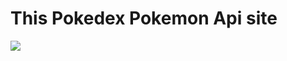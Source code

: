 # This Pokedex Pokemon Api site
 
 
<img src=(https://github.com/ManishChand349/pokedex-pokemon/assets/99408291/fa477349-2b76-4cad-9390-aa961ae34f2d)/>
